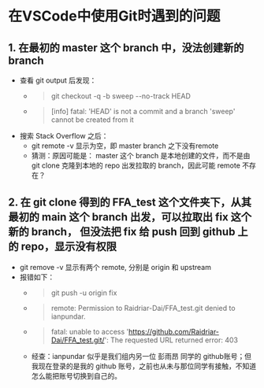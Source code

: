 # 在VSCode中使用Git时遇到的问题

## 1. 在最初的 master 这个 branch 中，没法创建新的 branch
- 查看 git output 后发现：
    - > git checkout -q -b sweep --no-track HEAD
    - > [info] fatal: 'HEAD' is not a commit and a branch 'sweep' cannot be created from it
- 搜索 Stack Overflow 之后：
    - git remote -v 显示为空，即 master branch 之下没有remote
    - 猜测：原因可能是： master 这个 branch 是本地创建的文件，而不是由 git clone 克隆到本地的 repo 出发拉取的 branch，因此可能 remote 不存在？

## 2. 在 git clone 得到的 FFA_test 这个文件夹下，从其最初的 main 这个 branch 出发，可以拉取出 fix 这个新的 branch， 但没法把 fix 给 push 回到 github 上的 repo，显示没有权限
- git remove -v 显示有两个 remote, 分别是 origin 和 upstream
- 报错如下：
    - > git push -u origin fix
    - > remote: Permission to Raidriar-Dai/FFA_test.git denied to ianpundar.
    - > fatal: unable to access 'https://github.com/Raidriar-Dai/FFA_test.git/': The requested URL returned error: 403
    - 经查：ianpundar 似乎是我们组内另一位 彭雨昂 同学的 github账号；但我现在登录的是我的 github 账号，之前也从未与那位同学有接触，不知道怎么能把账号切换到自己的。